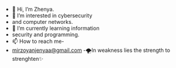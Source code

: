 - 👋 Hi, I’m Zhenya.
- 👀 I’m interested in cybersecurity
- and computer networks.
- 🌱 I’m currently learning information
- security and programming.
- 📫 How to reach me-
- mirzoyanjenyaa@gmail.com
-🌪In weakness lies the strength
  to strenghten✨️

<!---
jennnia/jennnia is a ✨ special ✨ repository because its `README.md` (this file) appears on your GitHub profile.
You can click the Preview link to take a look at your changes.
--->
